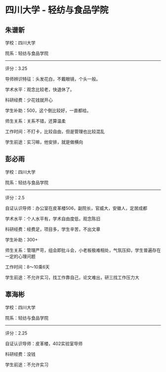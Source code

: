 # 四川大学 - 轻纺与食品学院

## 朱谱新

学校：四川大学

院系：轻纺与食品学院

* * *

评分：3.25

导师辨识特征：头发花白，不戴眼镜，个头一般。

学术水平：观念比较老，快退休了。

科研经费：少花钱就开心

学生补助：500，这个倒比较好，一直都给。

师生关系：关系不错，还算温柔

工作时间：不打卡，比较自由，但是管理也比较混乱

学生前途：实习嘛，他安排，就是做横向

## 彭必雨

学校：四川大学

院系：轻纺与食品学院

* * *

评分：2.5

自证认识导师：办公室在皮革楼506，副院长，官威大，安徽人，定居成都

学术水平：个人水平有，学术自由度低，观念陈旧

科研经费：经费足，项目多，学生辛苦，不出文章

学生补助：300+

师生关系：管理严苛，组会即批斗会，小老板极难相处，气氛压抑，学生普遍存在一定的心理问题

工作时间：8～10乘6天

学生前途：不允许实习，找工作靠自己，论文难出，研三找工作压力大

## 辜海彬

学校：四川大学

院系：轻纺与食品学院

* * *

评分：2.25

自证认识导师：皮革楼，402实验室导师

科研经费：没钱

学生前途：不允许实习